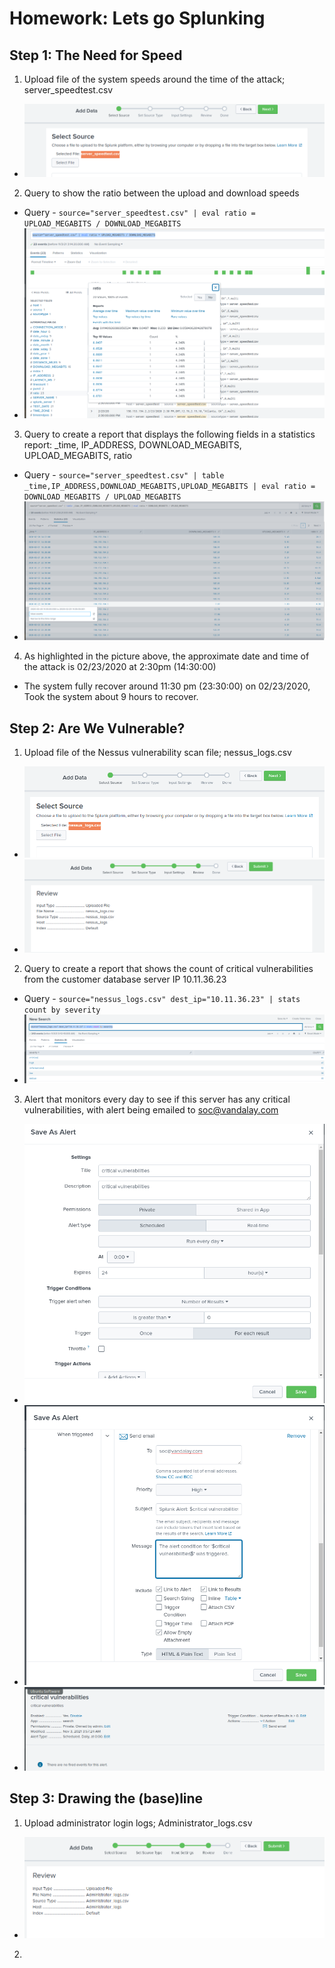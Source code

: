 # Homework: Lets go Splunking
## Step 1: The Need for Speed
1. Upload file of the system speeds around the time of the attack; server_speedtest.csv
- ![alt_text](HW18/image1.png)
2. Query to show the ratio between the upload and download speeds
- Query - `source="server_speedtest.csv" | eval ratio = UPLOAD_MEGABITS / DOWNLOAD_MEGABITS`
- ![alt_text](HW18/image2.png)
3. Query to create a report that displays the following fields in a statistics report: _time, IP_ADDRESS, DOWNLOAD_MEGABITS, UPLOAD_MEGABITS, ratio
- Query - `source="server_speedtest.csv" | table _time,IP_ADDRESS,DOWNLOAD_MEGABITS,UPLOAD_MEGABITS | eval ratio = DOWNLOAD_MEGABITS / UPLOAD_MEGABITS`
- ![alt_text](HW18/image3.png)
4. As highlighted in the picture above, the approximate date and time of the attack is 02/23/2020 at 2:30pm (14:30:00)
- The system fully recover around 11:30 pm (23:30:00) on 02/23/2020, Took the system about 9 hours to recover.

## Step 2: Are We Vulnerable?
1. Upload file of the Nessus vulnerability scan file; nessus_logs.csv
- ![alt_text](HW18/image4.png)
- ![alt_text](HW18/image5.png)
2. Query to create a report that shows the count of critical vulnerabilities from the customer database server IP 10.11.36.23
- Query - `source="nessus_logs.csv" dest_ip="10.11.36.23" | stats count by severity`
- ![alt_text](HW18/image6.png)
3. Alert that monitors every day to see if this server has any critical vulnerabilities, with alert being emailed to soc@vandalay.com
- ![alt_text](HW18/image7.png)
- ![alt_text](HW18/image8.png)
- ![alt_text](HW18/image9.png)

## Step 3: Drawing the (base)line
1. Upload administrator login logs; Administrator_logs.csv
- ![alt_text](HW18/image10.png)
2. 
